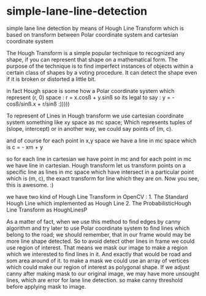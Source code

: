 # simple-lane-line-detection
simple lane line detection by means of Hough Line Transform which is based on transform between Polar coordinate system and cartesian coordinate system

The Hough Transform is a simple popular technique to recognized any shape,
if you can represent that shape on a mathematical form. The purpose of the technique is to find
imperfect instances of objects within a certain class of shapes by a voting procedure.
It can detect the shape even if it is broken or distorted a little bit.  

in fact Hough space is some how a Polar coordinate system which represent (r, 0) space : 
r = x.cosß + y.sinß so its legal to say  : y = - cosß/sinß.x + r/sinß   :)))))

To represent of Lines in Hough transform we use cartesian coordinate system something like xy space as mc space; 
Which represents tuples of (slope, intercept) or in another way, we could say points of (m, c).  

and of course for each point in x,y space we have a line in mc space which is c = - xm + y

so for each line in cartesian we have point in mc and for each point in mc we have line in cartesian.
Hough transform let us transform points on a specific line as lines in mc space which have intersect in a particular
point which is (m, c), the exact transform for line which they are on. Now you see, this is awesome. :)


we have two kind of Hough Line Transform in OpenCV : 
    1. The Standard Hough Line which implemented as Hough Line
    2. The ProbabilisticHough Line Transform as HoughLinesP
    
As a matter of fact, when we use this method to find edges by canny algorithm
 and try later to use Polar coordinate system to find lines which belong to the road; we should remember,
 that in our frame would may be more line shape detected. So to avoid detect other lines in frame we could 
 use region of interest. That means we mask our image to make a region which we interested to find lines in it.
 And exactly that would be road and som area around of it. 
 to make a mask we could use an array of vertices which could make our region of interest as polygonal shape.
 If we adjust canny after making mask to our original image, we may have more unsought lines, which are error
 for lane line detection. so make canny threshold before applying mask to image.  

